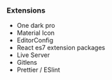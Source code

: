 ### Extensions
- One dark pro
- Material Icon
- EditorConfig
- React es7 extension packages
- Live Server
- Gitlens
- Prettier / ESlint

